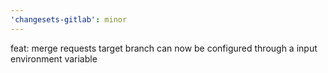 ```yaml
---
'changesets-gitlab': minor
---
```


feat: merge requests target branch can now be configured through a input environment variable
